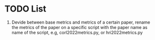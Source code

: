 # TODO List

1) Devide between base metrics and metrics of a certain paper, rename the metrics of the paper on a specific script with the paper name as name of the script, e.g, corl2022metrics.py, or hri2022metrics.py

